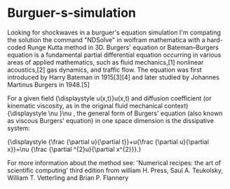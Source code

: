 # Burguer-s-simulation
Looking for shockwaves in a burguer's equation simulation
I'm compating the solution the command "NDSolve" in wolfram mathematica with a hard-coded Runge Kutta method in 3D.
Burgers' equation or Bateman–Burgers equation is a fundamental partial differential equation occurring in various areas of applied mathematics, such as fluid mechanics,[1] nonlinear acoustics,[2] gas dynamics, and traffic flow. The equation was first introduced by Harry Bateman in 1915[3][4] and later studied by Johannes Martinus Burgers in 1948.[5]

For a given field {\displaystyle u(x,t)}u(x,t) and diffusion coefficient (or kinematic viscosity, as in the original fluid mechanical context) {\displaystyle \nu }\nu , the general form of Burgers' equation (also known as viscous Burgers' equation) in one space dimension is the dissipative system:



{\displaystyle {\frac {\partial u}{\partial t}}+u{\frac {\partial u}{\partial x}}=\nu {\frac {\partial ^{2}u}{\partial x^{2}}}.}



For more information about the method see: 'Numerical recipes: the art of scientific computing' third edition from william H. Press, Saul A. Teukolsky, William T. Vetterling and Brian P. Flannery


